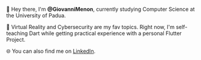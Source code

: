 👋 Hey there, I'm <b>@GiovanniMenon</b>, currently studying Computer Science at the University of Padua.

🚀 Virtual Reality and Cybersecurity are my fav topics. Right now,  I'm self-teaching Dart while  getting practical experience with a personal Flutter Project.

🌐 You can also find me on [LinkedIn](https://www.linkedin.com/in/giovanni-menon/).


<!---
GiovanniMenon/GiovanniMenon is a ✨ special ✨ repository because its `README.md` (this file) appears on your GitHub profile.
You can click the Preview link to take a look at your changes.
--->

